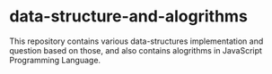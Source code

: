 # data-structure-and-alogrithms
This repository contains various data-structures implementation and question based on those, and also contains alogrithms in JavaScript Programming Language.
